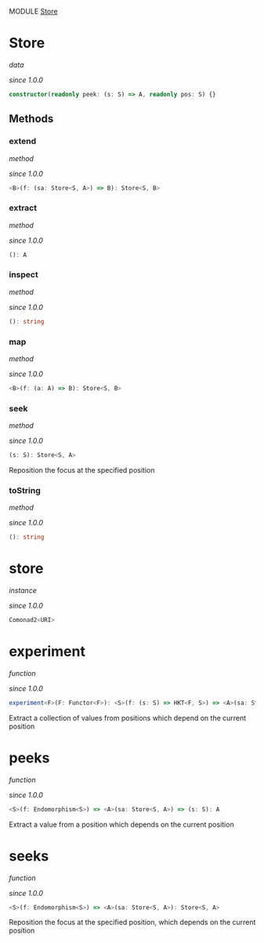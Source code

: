 MODULE [Store](https://github.com/gcanti/fp-ts/blob/master/src/Store.ts)

# Store

_data_

_since 1.0.0_

```ts
constructor(readonly peek: (s: S) => A, readonly pos: S) {}
```

## Methods

### extend

_method_

_since 1.0.0_

```ts
<B>(f: (sa: Store<S, A>) => B): Store<S, B>
```

### extract

_method_

_since 1.0.0_

```ts
(): A
```

### inspect

_method_

_since 1.0.0_

```ts
(): string
```

### map

_method_

_since 1.0.0_

```ts
<B>(f: (a: A) => B): Store<S, B>
```

### seek

_method_

_since 1.0.0_

```ts
(s: S): Store<S, A>
```

Reposition the focus at the specified position

### toString

_method_

_since 1.0.0_

```ts
(): string
```

# store

_instance_

_since 1.0.0_

```ts
Comonad2<URI>
```

# experiment

_function_

_since 1.0.0_

```ts
experiment<F>(F: Functor<F>): <S>(f: (s: S) => HKT<F, S>) => <A>(sa: Store<S, A>) => HKT<F, A>
```

Extract a collection of values from positions which depend on the current position

# peeks

_function_

_since 1.0.0_

```ts
<S>(f: Endomorphism<S>) => <A>(sa: Store<S, A>) => (s: S): A
```

Extract a value from a position which depends on the current position

# seeks

_function_

_since 1.0.0_

```ts
<S>(f: Endomorphism<S>) => <A>(sa: Store<S, A>): Store<S, A>
```

Reposition the focus at the specified position, which depends on the current position

